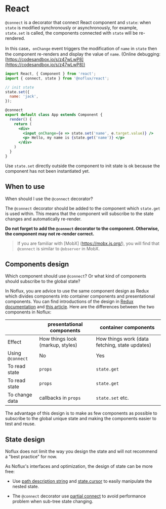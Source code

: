 # React

`@connect` is a decorator that connect React component and `state`: when `state` is modified synchronously or asynchronously, for example, ` state.set` is called, the components connected with `state` will be re-rendered.

In this case，`onChange` event triggers the modification of `name` in `state` then the component re-renders and display the value of   `name`. (Online debugging: [https://codesandbox.io/s/z47wLwP8](https://codesandbox.io/s/z47wLwP8))

```jsx
import React, { Component } from 'react';
import { connect, state } from '@noflux/react';

// init state
state.set({
  name: 'jack',
});

@connect
export default class App extends Component {
  render() {
    return (
      <div>
        <input onChange={e => state.set('name', e.target.value)} />
        <p> Hello, my name is {state.get('name')} </p>
      </div>
    )
  }
}
```

Use `state.set` directly outside the component to init state is ok because the component has not been instantiated yet.

## When to use

When should I use the `@connect` decorator?

The `@connect` decorator should be added to the component which `state.get` is used within. This means that the component will subscribe to the state changes and automatically re-render.

**Do not forget to add the `@connect` decorator to the component. Otherwise, the component may not re-render correct.**

> If you are familiar with [MobX] (https://mobx.js.org/), you will find that `@connect` is similar to `@observer` in MobX.

## Components design

Which component should use `@connect`? Or what kind of components should subscribe to the global state?

In Noflux, you are advice to use the same component design as Redux which divides components into container components and presentational components. You can find introductions of the design in [Redux documentation](http://redux.js.org/docs/basics/UsageWithReact.html#presentational-and-container-components) and [this article](https://medium.com/@dan_abramov/smart-and-dumb-components-7ca2f9a7c7d0). Here are the differences between the two components in Noflux:

|  | presentational components	| container components |
|--|--|--|
| Effect | How things look (markup, styles)|	How things work (data fetching, state updates) |
| Using `@connect` | No | Yes |
| To read state | `props` | `state.get` |
| To read state | `props` | `state.get` |
| To change data | callbacks in `props` | `state.set` etc. |

The advantage of this design is to make as few components as possible to subscribe to the global unique state and making the components easier to test and reuse.

## State design

Noflux does not limit the way you design the state and will not recommend a "best practice" for now.

As Noflux's interfaces and optimization, the design of state can be more free:

* Use [path description string](../advanced/state.md#path) and [state.cursor](../advanced/state.md#cursor) to easily manipulate the nested state.

* The `@connect` decorator use [partial connect](../advanced/connect.md#partial-connect) to avoid performance problem when sub-tree state changing.
